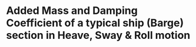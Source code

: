 # Added Mass and Damping Coefficient of a typical ship (Barge) section in Heave, Sway & Roll motion
